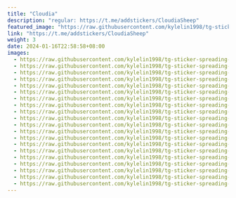 ```yaml
---
title: "Cloudia"
description: "regular: https://t.me/addstickers/CloudiaSheep"
featured_image: "https://raw.githubusercontent.com/kylelin1998/tg-sticker-spreading-worldwide-images/main/img/bb23fa7f-ab09-40a1-bed1-a6d22ad10adb.jpg"
link: "https://t.me/addstickers/CloudiaSheep"
weight: 3
date: 2024-01-16T22:58:58+08:00
images:
  - https://raw.githubusercontent.com/kylelin1998/tg-sticker-spreading-worldwide-images/main/img/bb23fa7f-ab09-40a1-bed1-a6d22ad10adb.jpg
  - https://raw.githubusercontent.com/kylelin1998/tg-sticker-spreading-worldwide-images/main/img/93bfa1d9-67d4-446c-95d1-fb870dd2f815.jpg
  - https://raw.githubusercontent.com/kylelin1998/tg-sticker-spreading-worldwide-images/main/img/cd5212da-5a34-4635-8a9c-3eb3c2c031d8.jpg
  - https://raw.githubusercontent.com/kylelin1998/tg-sticker-spreading-worldwide-images/main/img/409c78c7-0943-4f87-84c8-eb3f7b43f6f2.jpg
  - https://raw.githubusercontent.com/kylelin1998/tg-sticker-spreading-worldwide-images/main/img/fbf86454-9d35-4a69-85f5-7e53256e0532.jpg
  - https://raw.githubusercontent.com/kylelin1998/tg-sticker-spreading-worldwide-images/main/img/843f09c5-4294-4061-9992-44179b6fd07b.jpg
  - https://raw.githubusercontent.com/kylelin1998/tg-sticker-spreading-worldwide-images/main/img/18a9f0c1-ace4-4b86-99b8-56a45dcc526b.jpg
  - https://raw.githubusercontent.com/kylelin1998/tg-sticker-spreading-worldwide-images/main/img/b6b5065c-71af-4f13-8d18-15a4d5d0b4ce.jpg
  - https://raw.githubusercontent.com/kylelin1998/tg-sticker-spreading-worldwide-images/main/img/293a1e2a-e32d-4790-bbd8-3af65cab856f.jpg
  - https://raw.githubusercontent.com/kylelin1998/tg-sticker-spreading-worldwide-images/main/img/cedd3b86-6173-4462-8d9c-785534d0dd57.jpg
  - https://raw.githubusercontent.com/kylelin1998/tg-sticker-spreading-worldwide-images/main/img/be71f2a1-d231-4ed3-8a25-e3a3d1af74fd.jpg
  - https://raw.githubusercontent.com/kylelin1998/tg-sticker-spreading-worldwide-images/main/img/e99aea60-38dc-43d9-9545-cba6f5c8f05c.jpg
  - https://raw.githubusercontent.com/kylelin1998/tg-sticker-spreading-worldwide-images/main/img/07ad62a6-6d1a-45bf-9ad8-a514125852b6.jpg
  - https://raw.githubusercontent.com/kylelin1998/tg-sticker-spreading-worldwide-images/main/img/4c3d502d-c7a5-4c51-8973-719aebda03f7.jpg
  - https://raw.githubusercontent.com/kylelin1998/tg-sticker-spreading-worldwide-images/main/img/10aacc79-e308-48a0-b231-1937422f0a82.jpg
  - https://raw.githubusercontent.com/kylelin1998/tg-sticker-spreading-worldwide-images/main/img/d54c3ad6-3b80-4aab-bfd2-a1a7136844c8.jpg
  - https://raw.githubusercontent.com/kylelin1998/tg-sticker-spreading-worldwide-images/main/img/01a3350c-0933-47d9-9dc8-525dd536e6bf.jpg
  - https://raw.githubusercontent.com/kylelin1998/tg-sticker-spreading-worldwide-images/main/img/d7631863-11b4-4c2d-b866-cc703bb01b33.jpg
  - https://raw.githubusercontent.com/kylelin1998/tg-sticker-spreading-worldwide-images/main/img/abe76658-e3ec-43f2-b8dc-b3c9097260b2.jpg
  - https://raw.githubusercontent.com/kylelin1998/tg-sticker-spreading-worldwide-images/main/img/596866a7-f893-4feb-bd27-d977c77d8b4a.jpg
---
```

